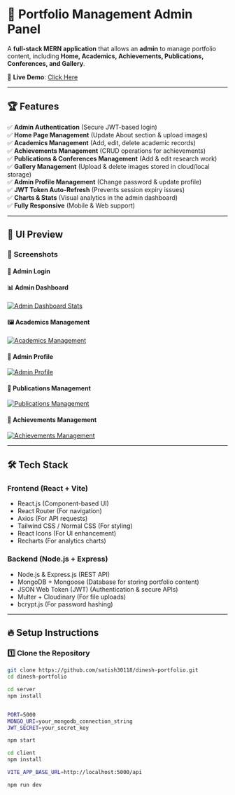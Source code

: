 # 🎨 Portfolio Management Admin Panel

A **full-stack MERN application** that allows an **admin** to manage portfolio content, including **Home, Academics, Achievements, Publications, Conferences, and Gallery**.

🚀 **Live Demo**: [Click Here](https://pdinesh.vercel.app/)  

---

## 🏆 **Features**
✅ **Admin Authentication** (Secure JWT-based login)  
✅ **Home Page Management** (Update About section & upload images)  
✅ **Academics Management** (Add, edit, delete academic records)  
✅ **Achievements Management** (CRUD operations for achievements)  
✅ **Publications & Conferences Management** (Add & edit research work)  
✅ **Gallery Management** (Upload & delete images stored in cloud/local storage)  
✅ **Admin Profile Management** (Change password & update profile)  
✅ **JWT Token Auto-Refresh** (Prevents session expiry issues)  
✅ **Charts & Stats** (Visual analytics in the admin dashboard)  
✅ **Fully Responsive** (Mobile & Web support)  

---

## 🌟 **UI Preview**
### 📸 **Screenshots**
#### 🔐 **Admin Login**

#### 📊 **Admin Dashboard**
[![Admin Dashboard Stats](https://via.placeholder.com/800x400?text=Admin+Dashboard)](https://github.com/battezy/dinesh-portfolio/blob/main/frontend/public/assets/preview%20(1).png)

#### 🖼 **Academics Management**
[![Academics Management](https://via.placeholder.com/800x400?text=Gallery+Management)](https://github.com/battezy/dinesh-portfolio/blob/main/frontend/public/assets/preview(2).png)

#### 🔐 **Admin Profile**
[![Admin Profile](https://via.placeholder.com/800x400?text=Admin+Login)](https://github.com/battezy/dinesh-portfolio/blob/main/frontend/public/assets/preview(1).png)

#### 📸 **Publications  Management**
[![Publications Management](https://via.placeholder.com/800x400?text=Admin+Login)](https://github.com/battezy/dinesh-portfolio/blob/main/frontend/public/assets/preview(1).png)

#### 🌟 **Achievements Management**
[![Achievements Management](https://via.placeholder.com/800x400?text=Gallery+Management)](https://github.com/battezy/dinesh-portfolio/blob/main/frontend/public/assets/preview(5).png)

---

## 🛠 **Tech Stack**
### **Frontend (React + Vite)**
- React.js (Component-based UI)  
- React Router (For navigation)  
- Axios (For API requests)  
- Tailwind CSS / Normal CSS (For styling)  
- React Icons (For UI enhancement)  
- Recharts (For analytics charts)  

### **Backend (Node.js + Express)**
- Node.js & Express.js (REST API)  
- MongoDB + Mongoose (Database for storing portfolio content)  
- JSON Web Token (JWT) (Authentication & secure APIs)  
- Multer + Cloudinary (For file uploads)  
- bcrypt.js (For password hashing)  

---

## 🔥 **Setup Instructions**
### **1️⃣ Clone the Repository**
```sh
git clone https://github.com/satish30118/dinesh-portfolio.git
cd dinesh-portfolio

cd server
npm install


PORT=5000
MONGO_URI=your_mongodb_connection_string
JWT_SECRET=your_secret_key

npm start

cd client
npm install

VITE_APP_BASE_URL=http://localhost:5000/api

npm run dev

